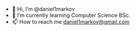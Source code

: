 - 👋 Hi, I’m @daniel1markov
- 🌱 I’m currently learning Computer Science BSc.
- 📫 How to reach me daniel1markov@gmail.com

<!---
daniel1markov/daniel1markov is a ✨ special ✨ repository because its `README.md` (this file) appears on your GitHub profile.
You can click the Preview link to take a look at your changes.
--->
